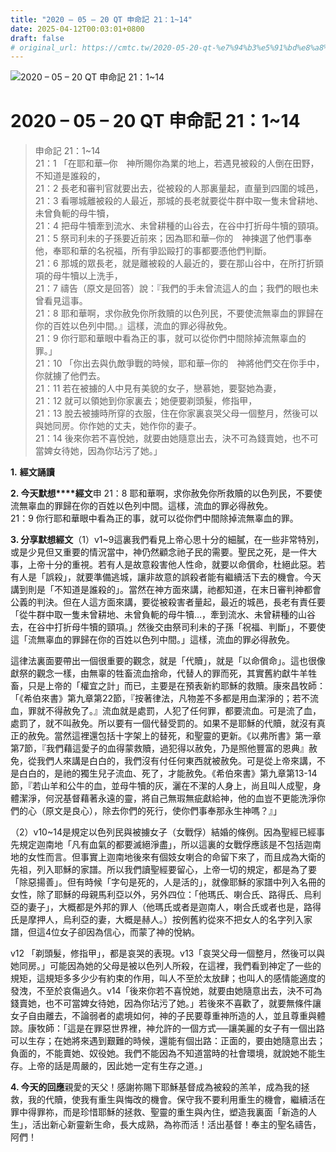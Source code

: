 ```yaml
---
title: "2020 – 05 – 20 QT 申命記 21：1~14"
date: 2025-04-12T00:03:01+0800
draft: false
# original_url: https://cmtc.tw/2020-05-20-qt-%e7%94%b3%e5%91%bd%e8%a8%98-21%ef%bc%9a114
---
```


![2020 – 05 – 20 QT 申命記 21：1~14](/images/qt.jpg   "2020 – 05 – 20 QT 申命記 21：1~14")

# 2020 – 05 – 20 QT 申命記 21：1~14

> 申命記 21：1~14  
> 21：1 「在耶和華─你　神所賜你為業的地上，若遇見被殺的人倒在田野，不知道是誰殺的，  
> 21：2 長老和審判官就要出去，從被殺的人那裏量起，直量到四圍的城邑，  
> 21：3 看哪城離被殺的人最近，那城的長老就要從牛群中取一隻未曾耕地、未曾負軛的母牛犢，  
> 21：4 把母牛犢牽到流水、未曾耕種的山谷去，在谷中打折母牛犢的頸項。  
> 21：5 祭司利未的子孫要近前來；因為耶和華─你的　神揀選了他們事奉他，奉耶和華的名祝福，所有爭訟毆打的事都要憑他們判斷。  
> 21：6 那城的眾長老，就是離被殺的人最近的，要在那山谷中，在所打折頸項的母牛犢以上洗手，  
> 21：7 禱告（原文是回答）說：『我們的手未曾流這人的血；我們的眼也未曾看見這事。  
> 21：8 耶和華啊，求你赦免你所救贖的以色列民，不要使流無辜血的罪歸在你的百姓以色列中間。』這樣，流血的罪必得赦免。  
> 21：9 你行耶和華眼中看為正的事，就可以從你們中間除掉流無辜血的罪。」  
> 21：10 「你出去與仇敵爭戰的時候，耶和華─你的　神將他們交在你手中，你就擄了他們去。  
> 21：11 若在被擄的人中見有美貌的女子，戀慕她，要娶她為妻，  
> 21：12 就可以領她到你家裏去；她便要剃頭髮，修指甲，  
> 21：13 脫去被擄時所穿的衣服，住在你家裏哀哭父母一個整月，然後可以與她同房。你作她的丈夫，她作你的妻子。  
> 21：14 後來你若不喜悅她，就要由她隨意出去，決不可為錢賣她，也不可當婢女待她，因為你玷污了她。」

**1.** **經文誦讀**

**2. 今天默想****經文**申 21：8 耶和華啊，求你赦免你所救贖的以色列民，不要使流無辜血的罪歸在你的百姓以色列中間。這樣，流血的罪必得赦免。  
21：9 你行耶和華眼中看為正的事，就可以從你們中間除掉流無辜血的罪。

**3. 分享默想經文**（1）v1~9這裏我們看見上帝心思十分的細膩，在一些非常特別，或是少見但又重要的情況當中，神仍然顧念祂子民的需要。聖民之死，是一件大事，上帝十分的重視。若有人是故意殺害他人性命，就要以命償命，杜絕此惡。若有人是「誤殺」，就要準備逃城，讓非故意的誤殺者能有繼續活下去的機會。今天講到則是「不知道是誰殺的」。當然在神方面來講，祂都知道，在末日審判神都會公義的判決。但在人這方面來講，要從被殺害者量起，最近的城邑，長老有責任要「從牛群中取一隻未曾耕地、未曾負軛的母牛犢…，牽到流水、未曾耕種的山谷去，在谷中打折母牛犢的頸項。」然後交由祭司利未的子孫「祝福、判斷」，不要使這「流無辜血的罪歸在你的百姓以色列中間。」這樣，流血的罪必得赦免。

這律法裏面要帶出一個很重要的觀念，就是「代贖」，就是「以命償命」。這也很像獻祭的觀念一樣，由無辜的牲畜流血捨命，代替人的罪而死，其實舊約獻牛羊牲畜，只是上帝的「權宜之計」而已，主要是在預表新約耶穌的救贖。康來昌牧師：「《希伯來書》第九章第22節，『按著律法，凡物差不多都是用血潔淨的；若不流血，罪就不得赦免了。』流血就是處罰，人犯了任何罪，都要流血。可是流了血，處罰了，就不叫赦免。所以要有一個代替受罰的。如果不是耶穌的代贖，就沒有真正的赦免。當然這裡還包括十字架上的替死，和聖靈的更新。《以弗所書》第一章第7節，『我們藉這愛子的血得蒙救贖，過犯得以赦免，乃是照他豐富的恩典』赦免，從我們人來講是白白的，我們沒有付任何東西就被赦免。可是從上帝來講，不是白白的，是祂的獨生兒子流血、死了，才能赦免。《希伯來書》第九章第13-14節，『若山羊和公牛的血，並母牛犢的灰，灑在不潔的人身上，尚且叫人成聖，身體潔淨，何況基督藉著永遠的靈，將自己無瑕無疵獻給神，他的血豈不更能洗淨你們的心（原文是良心），除去你們的死行，使你們事奉那永生神嗎？』」

（2）v10~14是規定以色列民與被擄女子（女戰俘）結婚的條例。因為聖經已經事先規定迦南地「凡有血氣的都要滅絕淨盡」，所以這裏的女戰俘應該是不包括迦南地的女性而言。但事實上迦南地後來有個妓女喇合的命留下來了，而且成為大衛的先祖，列入耶穌的家譜。所以我們讀聖經要留心，上帝一切的規定，都是為了要「除惡揚善」。但有時候「字句是死的，人是活的」，就像耶穌的家譜中列入名冊的女性，除了耶穌的母親馬利亞以外，另外四位：「他瑪氏、喇合氏、路得氏、烏利亞的妻子」，大概都是外邦的罪人（他瑪氏或者是迦南人，喇合氏或者也是，路得氏是摩押人，烏利亞的妻，大概是赫人。）按例舊約從來不把女人的名字列入家譜，但這4位女子卻因為信心，而蒙了神的悅納。

v12 「剃頭髮，修指甲」，都是哀哭的表現。v13「哀哭父母一個整月，然後可以與她同房。」可能因為她的父母是被以色列人所殺，在這裡，我們看到神定了一些的規矩，這規矩多多少少有約束的作用，叫人不至於太放肆；也叫人的感情能適度的發洩，不至於哀傷過久。v14「後來你若不喜悅她，就要由她隨意出去，決不可為錢賣她，也不可當婢女待她，因為你玷污了她。」若後來不喜歡了，就要無條件讓女子自由離去，不論弱者的處境如何，神的子民要尊重神所造的人，並且尊重與體諒。康牧師：「這是在罪惡世界裡，神允許的一個方式──讓美麗的女子有一個出路可以生存；在她將來遇到艱難的時候，還能有個出路：正面的，要由她隨意出去；負面的，不能賣她、奴役她。我們不能因為不知道當時的社會環境，就說她不能生存。上帝的話是周嚴的，因此她一定有生存之道。」

**4. 今天的回應**親愛的天父！感謝祢賜下耶穌基督成為被殺的羔羊，成為我的拯救，我的代贖，使我有重生與悔改的機會。保守我不要利用重生的機會，繼續活在罪中得罪祢，而是珍惜耶穌的拯救、聖靈的重生與內住，塑造我裏面「新造的人生」，活出新心新靈新生命，長大成熟，為祢而活！活出基督！奉主的聖名禱告，阿們！